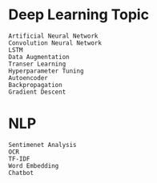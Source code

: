 # Deep Learning Topic
```
Artificial Neural Network
Convolution Neural Network
LSTM
Data Augmentation
Transer Learning
Hyperparameter Tuning
Autoencoder
Backpropagation
Gradient Descent
```
# NLP
```
Sentimenet Analysis
OCR
TF-IDF
Word Embedding
Chatbot

